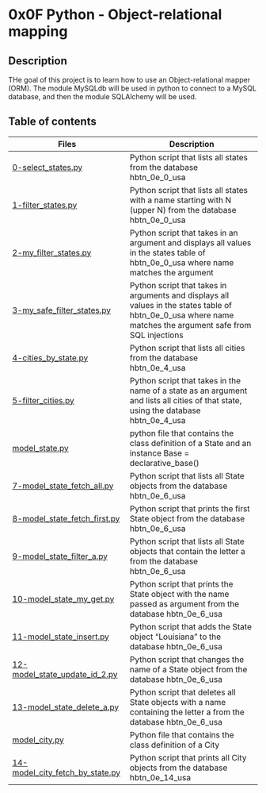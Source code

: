 # 0x0F Python - Object-relational mapping

## Description
THe goal of this project is to learn how to use an Object-relational mapper (ORM).
The module MySQLdb will be used in python to connect to a MySQL database, and then the module SQLAlchemy will be used.

## Table of contents
Files | Description
----- | -----------
[0-select_states.py](./0-select_states.py) | Python script that lists all states from the database hbtn_0e_0_usa
[1-filter_states.py](./1-filter_states.py) | Python script that lists all states with a name starting with N (upper N) from the database hbtn_0e_0_usa
[2-my_filter_states.py](./2-my_filter_states.py) | Python script that takes in an argument and displays all values in the states table of hbtn_0e_0_usa where name matches the argument
[3-my_safe_filter_states.py](./3-my_safe_filter_states.py) | Python script that takes in arguments and displays all values in the states table of hbtn_0e_0_usa where name matches the argument safe from SQL injections
[4-cities_by_state.py](./4-cities_by_state.py) | Python script that lists all cities from the database hbtn_0e_4_usa
[5-filter_cities.py](./5-filter_cities.py) | Python script that takes in the name of a state as an argument and lists all cities of that state, using the database hbtn_0e_4_usa
[model_state.py](./model_state.py) | python file that contains the class definition of a State and an instance Base = declarative_base()
[7-model_state_fetch_all.py](./7-model_state_fetch_all.py) | Python script that lists all State objects from the database hbtn_0e_6_usa
[8-model_state_fetch_first.py](./8-model_state_fetch_first.py) | Python script that prints the first State object from the database hbtn_0e_6_usa
[9-model_state_filter_a.py](./9-model_state_filter_a.py) | Python script that lists all State objects that contain the letter a from the database hbtn_0e_6_usa
[10-model_state_my_get.py](./10-model_state_my_get.py) | Python script that prints the State object with the name passed as argument from the database hbtn_0e_6_usa
[11-model_state_insert.py](./11-model_state_insert.py) | Python script that adds the State object “Louisiana” to the database hbtn_0e_6_usa
[12-model_state_update_id_2.py](./12-model_state_update_id_2.py) | Python script that changes the name of a State object from the database hbtn_0e_6_usa
[13-model_state_delete_a.py](./13-model_state_delete_a.py) | Python script that deletes all State objects with a name containing the letter a from the database hbtn_0e_6_usa
[model_city.py](./model_city.py) | Python file that contains the class definition of a City
[14-model_city_fetch_by_state.py](./14-model_city_fetch_by_state.py) | Python script that prints all City objects from the database hbtn_0e_14_usa
